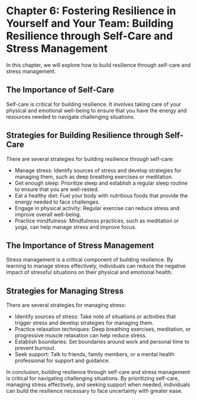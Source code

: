 Chapter 6: Fostering Resilience in Yourself and Your Team: Building Resilience through Self-Care and Stress Management
======================================================================================================================

In this chapter, we will explore how to build resilience through self-care and stress management.

The Importance of Self-Care
---------------------------

Self-care is critical for building resilience. It involves taking care of your physical and emotional well-being to ensure that you have the energy and resources needed to navigate challenging situations.

Strategies for Building Resilience through Self-Care
----------------------------------------------------

There are several strategies for building resilience through self-care:

* Manage stress: Identify sources of stress and develop strategies for managing them, such as deep breathing exercises or meditation.
* Get enough sleep: Prioritize sleep and establish a regular sleep routine to ensure that you are well-rested.
* Eat a healthy diet: Fuel your body with nutritious foods that provide the energy needed to face challenges.
* Engage in physical activity: Regular exercise can reduce stress and improve overall well-being.
* Practice mindfulness: Mindfulness practices, such as meditation or yoga, can help manage stress and improve focus.

The Importance of Stress Management
-----------------------------------

Stress management is a critical component of building resilience. By learning to manage stress effectively, individuals can reduce the negative impact of stressful situations on their physical and emotional health.

Strategies for Managing Stress
------------------------------

There are several strategies for managing stress:

* Identify sources of stress: Take note of situations or activities that trigger stress and develop strategies for managing them.
* Practice relaxation techniques: Deep breathing exercises, meditation, or progressive muscle relaxation can help reduce stress.
* Establish boundaries: Set boundaries around work and personal time to prevent burnout.
* Seek support: Talk to friends, family members, or a mental health professional for support and guidance.

In conclusion, building resilience through self-care and stress management is critical for navigating challenging situations. By prioritizing self-care, managing stress effectively, and seeking support when needed, individuals can build the resilience necessary to face uncertainty with greater ease.
